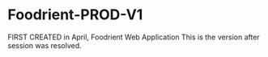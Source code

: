 # Foodrient-PROD-V1
FIRST CREATED in April, Foodrient Web Application
This is the version after session was resolved.